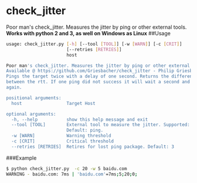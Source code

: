 # check_jitter
Poor man's check_jitter. Measures the jitter by ping or other external tools.
**Works with python 2 and 3, as well on Windows as Linux**
##Usage
``` bash
usage: check_jitter.py [-h] [--tool [TOOL]] [-w [WARN]] [-c [CRIT]]
                       [--retries [RETRIES]]
                       host

Poor man's check_jitter. Measures the jitter by ping or other external tools.
Available @ https://github.com/Griesbacher/check_jitter - Philip Griesbacher
Pings the target twice with a delay of one second. Returns the difference
between the rtt. If one ping did not success it will wait a second and try
again.

positional arguments:
  host                 Target Host

optional arguments:
  -h, --help           show this help message and exit
  --tool [TOOL]        External tool to measure the jitter. Supported: ping.
                       Default: ping.
  -w [WARN]            Warning threshold
  -c [CRIT]            Critical threshold
  --retries [RETRIES]  Retires for lost ping package. Default: 3
```
###Example
``` bash
$ python check_jitter.py  -c 20 -w 5 baidu.com
WARNING - baidu.com: 7ms | 'baidu.com'=7ms;5;20;0;
```
